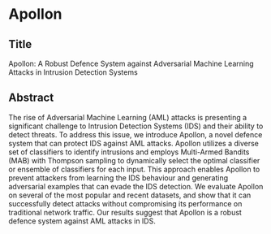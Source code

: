 # Apollon

## Title

Apollon: A Robust Defence System against Adversarial Machine Learning Attacks in Intrusion Detection Systems

## Abstract

The rise of Adversarial Machine Learning (AML) attacks is presenting a significant
challenge to Intrusion Detection Systems (IDS) and their ability to detect threats. To
address this issue, we introduce Apollon, a novel defence system that can protect IDS
against AML attacks. Apollon utilizes a diverse set of classifiers to identify intrusions
and employs Multi-Armed Bandits (MAB) with Thompson sampling to dynamically
select the optimal classifier or ensemble of classifiers for each input. This approach
enables Apollon to prevent attackers from learning the IDS behaviour and generating
adversarial examples that can evade the IDS detection. We evaluate Apollon on
several of the most popular and recent datasets, and show that it can successfully
detect attacks without compromising its performance on traditional network traffic. Our
results suggest that Apollon is a robust defence system against AML attacks in IDS.
